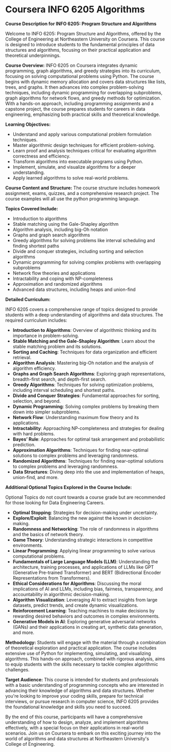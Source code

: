 # Coursera INFO 6205 Algorithms

**Course Description for INFO 6205: Program Structure and Algorithms**

Welcome to INFO 6205: Program Structure and Algorithms, offered by the College of Engineering at Northeastern University on Coursera. This course is designed to introduce students to the fundamental principles of data structures and algorithms, focusing on their practical application and theoretical underpinnings.

**Course Overview:**
INFO 6205 on Coursera integrates dynamic programming, graph algorithms, and greedy strategies into its curriculum, focusing on solving computational problems using Python. The course begins with dynamic memory allocation and covers data structures like lists, trees, and graphs. It then advances into complex problem-solving techniques, including dynamic programming for overlapping subproblems, graph algorithms for network flows, and greedy methods for optimization. With a hands-on approach, including programming assignments and a capstone project, the course prepares students for careers in data engineering, emphasizing both practical skills and theoretical knowledge.

**Learning Objectives:**
- Understand and apply various computational problem formulation techniques.
- Master algorithmic design techniques for efficient problem-solving.
- Learn proof and analysis techniques critical for evaluating algorithm correctness and efficiency.
- Transform algorithms into executable programs using Python.
- Implement, simulate, and visualize algorithms for a deeper understanding.
- Apply learned algorithms to solve real-world problems.

**Course Content and Structure:**
The course structure includes homework assignment, exams, quizzes, and a comprehensive research project.  The course examples will all use the python programming language.

**Topics Covered Include:**
- Introduction to algorithms
- Stable matching using the Gale-Shapley algorithm
- Algorithm analysis, including big-Oh notation
- Graphs and graph search algorithms
- Greedy algorithms for solving problems like interval scheduling and finding shortest paths
- Divide and conquer strategies, including sorting and selection algorithms
- Dynamic programming for solving complex problems with overlapping subproblems
- Network flow theories and applications
- Intractability and coping with NP-completeness
- Approximation and randomized algorithms
- Advanced data structures, including heaps and union-find


**Detailed Curriculum:**

INFO 6205 covers a comprehensive range of topics designed to provide students with a deep understanding of algorithms and data structures. The required curriculum includes:

- **Introduction to Algorithms**: Overview of algorithmic thinking and its importance in problem-solving.
- **Stable Matching and the Gale-Shapley Algorithm**: Learn about the stable matching problem and its solutions.
- **Sorting and Caching**: Techniques for data organization and efficient retrieval.
- **Algorithm Analysis**: Mastering big-Oh notation and the analysis of algorithm efficiency.
- **Graphs and Graph Search Algorithms**: Exploring graph representations, breadth-first search, and depth-first search.
- **Greedy Algorithms**: Techniques for solving optimization problems, including interval scheduling and shortest paths.
- **Divide and Conquer Strategies**: Fundamental approaches for sorting, selection, and beyond.
- **Dynamic Programming**: Solving complex problems by breaking them down into simpler subproblems.
- **Network Flow**: Understanding maximum flow theory and its applications.
- **Intractability**: Approaching NP-completeness and strategies for dealing with hard problems.
- **Bayes’ Rule**: Approaches for optimal task arrangement and probabilistic prediction.
- **Approximation Algorithms**: Techniques for finding near-optimal solutions to complex problems and leveraging randomness.
- **Randomized Algorithms**: Techniques for finding near-optimal solutions to complex problems and leveraging randomness.
- **Data Structures**: Diving deep into the use and implementation of heaps, union-find, and more.


**Additional Optional Topics Explored in the Course Include:**

Optional Topics do not count towards a course grade but are recommended for those looking for Data Engineering Careers.

- **Optimal Stopping**: Strategies for decision-making under uncertainty.
- **Explore/Exploit**: Balancing the new against the known in decision-making.
- **Randomness and Networking**: The role of randomness in algorithms and the basics of network theory.
- **Game Theory**: Understanding strategic interactions in competitive environments.
- **Linear Programming**: Applying linear programming to solve various computational problems.
- **Fundamentals of Large Language Models (LLM)**: Understanding the architecture, training processes, and applications of LLMs like GPT (Generative Pre-trained Transformer) and BERT (Bidirectional Encoder Representations from Transformers).
- **Ethical Considerations for Algorithms**: Discussing the moral implications of AI and LLMs, including bias, fairness, transparency, and accountability in algorithmic decision-making.
- **Algorithm Visualization**: Leveraging AI to extract insights from large datasets, predict trends, and create dynamic visualizations.
- **Reinforcement Learning**: Teaching machines to make decisions by rewarding desired behaviors and outcomes in complex environments.
- **Generative Models in AI**: Exploring generative adversarial networks (GANs) and their applications in creating art, synthetic data generation, and more.


**Methodology:**
Students will engage with the material through a combination of theoretical exploration and practical application. The course includes extensive use of Python for implementing, simulating, and visualizing algorithms. This hands-on approach, combined with rigorous analysis, aims to equip students with the skills necessary to tackle complex algorithmic challenges.

**Target Audience:**
This course is intended for students and professionals with a basic understanding of programming concepts who are interested in advancing their knowledge of algorithms and data structures. Whether you're looking to improve your coding skills, prepare for technical interviews, or pursue research in computer science, INFO 6205 provides the foundational knowledge and skills you need to succeed.

By the end of this course, participants will have a comprehensive understanding of how to design, analyze, and implement algorithms effectively, with a special focus on their applications in real-world scenarios. Join us on Coursera to embark on this exciting journey into the world of algorithms and data structures at Northeastern University's College of Engineering.

